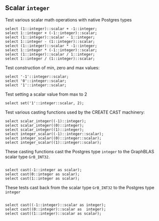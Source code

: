 
## Scalar `integer`

Test various scalar math operations with native Postgres types
```
select (1::integer)::scalar + -1::integer;
select 1::integer + (-1::integer)::scalar;
select (1::integer)::scalar - 1::integer;
select 1::integer - (1::integer)::scalar;
select (1::integer)::scalar * -1::integer;
select 1::integer * (-1::integer)::scalar;
select (1::integer)::scalar / 1::integer;
select 1::integer / (1::integer)::scalar;

```
Test construction of min, zero and max values:
```
select '-1'::integer::scalar;
select '0'::integer::scalar;
select '1'::integer::scalar;

```
Test setting a scalar value from max to 2
```
select set('1'::integer::scalar, 2);

```
Test various casting functions used by the CREATE CAST machinery:
```
select scalar_integer((-1)::integer);
select scalar_integer((0)::integer);
select scalar_integer((1)::integer);
select integer_scalar((-1)::integer::scalar);
select integer_scalar((0)::integer::scalar);
select integer_scalar((1)::integer::scalar);

```
These casting functions cast the Postgres type `integer` to the
GraphBLAS scalar type `GrB_INT32`.
```

select cast(-1::integer as scalar);
select cast(0::integer as scalar);
select cast(1::integer as scalar);

```
These tests cast back from the scalar type `GrB_INT32` to the
Postgres type `integer`
```

select cast((-1::integer)::scalar as integer);
select cast((0::integer)::scalar as  integer);
select cast((1::integer)::scalar as scalar);
```